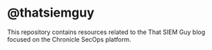 # @thatsiemguy

This repository contains resources related to the That SIEM Guy blog focused on the Chronicle SecOps platform.
